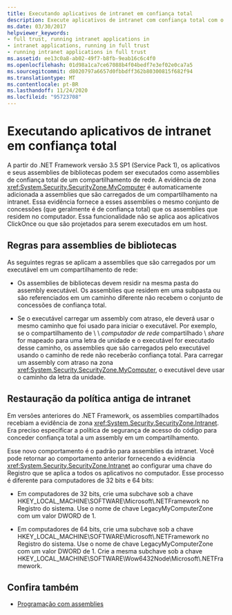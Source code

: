 ```yaml
---
title: Executando aplicativos de intranet em confiança total
description: Execute aplicativos de intranet com confiança total com o .NET Framework 3,5 SP1. Os aplicativos e seus assemblies de biblioteca podem ser executados como assemblies de confiança total de um compartilhamento de rede.
ms.date: 03/30/2017
helpviewer_keywords:
- full trust, running intranet applications in
- intranet applications, running in full trust
- running intranet applications in full trust
ms.assetid: ee13c0a8-ab02-49f7-b8fb-9eab16c6c4f0
ms.openlocfilehash: 01d98a1ca7ce67088b4f04bedf7e3ef02e0ca7a5
ms.sourcegitcommit: d8020797a6657d0fbbdff362b80300815f682f94
ms.translationtype: MT
ms.contentlocale: pt-BR
ms.lasthandoff: 11/24/2020
ms.locfileid: "95723708"
---
```

# <a name="running-intranet-applications-in-full-trust"></a>Executando aplicativos de intranet em confiança total

A partir do .NET Framework versão 3.5 SP1 (Service Pack 1), os aplicativos e seus assemblies de bibliotecas podem ser executados como assemblies de confiança total de um compartilhamento de rede. A evidência de zona <xref:System.Security.SecurityZone.MyComputer> é automaticamente adicionada a assemblies que são carregados de um compartilhamento na intranet. Essa evidência fornece a esses assemblies o mesmo conjunto de concessões (que geralmente é de confiança total) que os assemblies que residem no computador. Essa funcionalidade não se aplica aos aplicativos ClickOnce ou que são projetados para serem executados em um host.

## <a name="rules-for-library-assemblies"></a>Regras para assemblies de bibliotecas

As seguintes regras se aplicam a assemblies que são carregados por um executável em um compartilhamento de rede:

- Os assemblies de bibliotecas devem residir na mesma pasta do assembly executável. Os assemblies que residem em uma subpasta ou são referenciados em um caminho diferente não recebem o conjunto de concessões de confiança total.

- Se o executável carregar um assembly com atraso, ele deverá usar o mesmo caminho que foi usado para iniciar o executável. Por exemplo, se o compartilhamento de \\ \\ *computador de rede* compartilhado \\ *share* for mapeado para uma letra de unidade e o executável for executado desse caminho, os assemblies que são carregados pelo executável usando o caminho de rede não receberão confiança total. Para carregar um assembly com atraso na zona <xref:System.Security.SecurityZone.MyComputer>, o executável deve usar o caminho da letra da unidade.

## <a name="restoring-the-former-intranet-policy"></a>Restauração da política antiga de intranet

Em versões anteriores do .NET Framework, os assemblies compartilhados recebiam a evidência de zona <xref:System.Security.SecurityZone.Intranet>. Era preciso especificar a política de segurança de acesso do código para conceder confiança total a um assembly em um compartilhamento.

Esse novo comportamento é o padrão para assemblies da intranet. Você pode retornar ao comportamento anterior fornecendo a evidência <xref:System.Security.SecurityZone.Intranet> ao configurar uma chave do Registro que se aplica a todos os aplicativos no computador. Esse processo é diferente para computadores de 32 bits e 64 bits:

- Em computadores de 32 bits, crie uma subchave sob a chave HKEY_LOCAL_MACHINE\SOFTWARE\Microsoft\\.NETFramework no Registro do sistema. Use o nome de chave LegacyMyComputerZone com um valor DWORD de 1.

- Em computadores de 64 bits, crie uma subchave sob a chave HKEY_LOCAL_MACHINE\SOFTWARE\Microsoft\\.NETFramework no Registro do sistema. Use o nome de chave LegacyMyComputerZone com um valor DWORD de 1. Crie a mesma subchave sob a chave HKEY_LOCAL_MACHINE\SOFTWARE\Wow6432Node\Microsoft\\.NETFramework.

## <a name="see-also"></a>Confira também

- [Programação com assemblies](../../standard/assembly/index.md)
